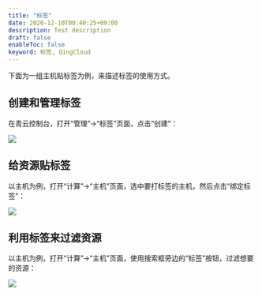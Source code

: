 ```yaml
---
title: "标签"
date: 2020-12-10T00:40:25+09:00
description: Test description
draft: false
enableToc: false
keyword: 标签, QingCloud
---
```


下面为一组主机贴标签为例，来描述标签的使用方式。

## 创建和管理标签

在青云控制台，打开“管理”->“标签”页面，点击“创建”：

![](../../_images/create_tag_1.png)

## 给资源贴标签

以主机为例，打开“计算”->“主机”页面，选中要打标签的主机，然后点击“绑定标签”：

![](../../_images/bonding_tag.png)

## 利用标签来过滤资源

以主机为例，打开“计算”->“主机”页面，使用搜索框旁边的“标签”按钮，过滤想要的资源：

![](../../_images/fliter_tag_based.png)
